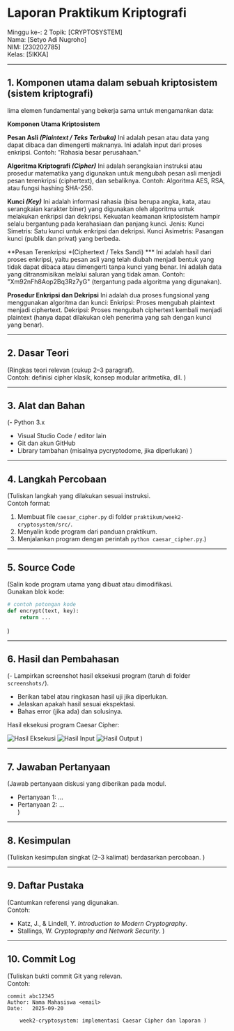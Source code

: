 # Laporan Praktikum Kriptografi
Minggu ke-: 2
Topik: [CRYPTOSYSTEM]  
Nama: [Setyo Adi Nugroho]  
NIM: [230202785]  
Kelas: [5IKKA]  

---

## 1. Komponen utama dalam sebuah kriptosistem (sistem kriptografi)

lima elemen fundamental yang bekerja sama untuk mengamankan data:

**Komponen Utama Kriptosistem**

**Pesan Asli *(Plaintext / Teks Terbuka)***
Ini adalah pesan atau data yang dapat dibaca dan dimengerti maknanya. Ini adalah input dari proses enkripsi.
Contoh: "Rahasia besar perusahaan."

**Algoritma Kriptografi *(Cipher)***
Ini adalah serangkaian instruksi atau prosedur matematika yang digunakan untuk mengubah pesan asli menjadi pesan terenkripsi (ciphertext), dan sebaliknya.
Contoh: Algoritma AES, RSA, atau fungsi hashing SHA-256.

**Kunci *(Key)***
Ini adalah informasi rahasia (bisa berupa angka, kata, atau serangkaian karakter biner) yang digunakan oleh algoritma untuk melakukan enkripsi dan dekripsi. Kekuatan keamanan kriptosistem hampir selalu bergantung pada kerahasiaan dan panjang kunci.
Jenis:
Kunci Simetris: Satu kunci untuk enkripsi dan dekripsi.
Kunci Asimetris: Pasangan kunci (publik dan privat) yang berbeda.

**Pesan Terenkripsi *(Ciphertext / Teks Sandi) ***
Ini adalah hasil dari proses enkripsi, yaitu pesan asli yang telah diubah menjadi bentuk yang tidak dapat dibaca atau dimengerti tanpa kunci yang benar. Ini adalah data yang ditransmisikan melalui saluran yang tidak aman.
Contoh: "Xm92nFh8Aop2Bq3Rz7yG" (tergantung pada algoritma yang digunakan).

**Prosedur Enkripsi dan Dekripsi**
Ini adalah dua proses fungsional yang menggunakan algoritma dan kunci:
Enkripsi: Proses mengubah plaintext menjadi ciphertext.
Dekripsi: Proses mengubah ciphertext kembali menjadi plaintext (hanya dapat dilakukan oleh penerima yang sah dengan kunci yang benar).

---

## 2. Dasar Teori
(Ringkas teori relevan (cukup 2–3 paragraf).  
Contoh: definisi cipher klasik, konsep modular aritmetika, dll.  )

---

## 3. Alat dan Bahan
(- Python 3.x  
- Visual Studio Code / editor lain  
- Git dan akun GitHub  
- Library tambahan (misalnya pycryptodome, jika diperlukan)  )

---

## 4. Langkah Percobaan
(Tuliskan langkah yang dilakukan sesuai instruksi.  
Contoh format:
1. Membuat file `caesar_cipher.py` di folder `praktikum/week2-cryptosystem/src/`.
2. Menyalin kode program dari panduan praktikum.
3. Menjalankan program dengan perintah `python caesar_cipher.py`.)

---

## 5. Source Code
(Salin kode program utama yang dibuat atau dimodifikasi.  
Gunakan blok kode:

```python
# contoh potongan kode
def encrypt(text, key):
    return ...
```
)

---

## 6. Hasil dan Pembahasan
(- Lampirkan screenshot hasil eksekusi program (taruh di folder `screenshots/`).  
- Berikan tabel atau ringkasan hasil uji jika diperlukan.  
- Jelaskan apakah hasil sesuai ekspektasi.  
- Bahas error (jika ada) dan solusinya. 

Hasil eksekusi program Caesar Cipher:

![Hasil Eksekusi](screenshots/output.png)
![Hasil Input](screenshots/input.png)
![Hasil Output](screenshots/output.png)
)

---

## 7. Jawaban Pertanyaan
(Jawab pertanyaan diskusi yang diberikan pada modul.  
- Pertanyaan 1: …  
- Pertanyaan 2: …  
)
---

## 8. Kesimpulan
(Tuliskan kesimpulan singkat (2–3 kalimat) berdasarkan percobaan.  )

---

## 9. Daftar Pustaka
(Cantumkan referensi yang digunakan.  
Contoh:  
- Katz, J., & Lindell, Y. *Introduction to Modern Cryptography*.  
- Stallings, W. *Cryptography and Network Security*.  )

---

## 10. Commit Log
(Tuliskan bukti commit Git yang relevan.  
Contoh:
```
commit abc12345
Author: Nama Mahasiswa <email>
Date:   2025-09-20

    week2-cryptosystem: implementasi Caesar Cipher dan laporan )
```

